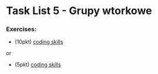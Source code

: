 # Task List 5 - Grupy wtorkowe

### Exercises:

- (10pkt) [coding skills](https://www.codewars.com/kata/search/python?q=&r=-6&tags=)

or

- (5pkt) [coding skills](https://www.codewars.com/kata/search/python?q=&r=-7&tags=)


